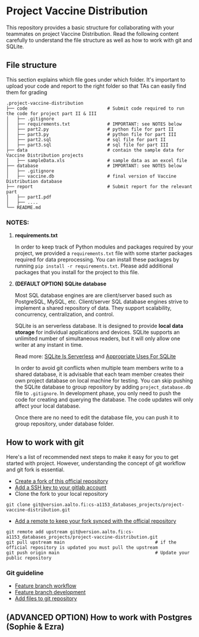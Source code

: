 # Project Vaccine Distribution

This repository provides a basic structure for collaborating with your teammates on project Vaccine Distribution. Read the following content carefully to understand the file structure as well as how to work with git and SQLite. 

## File structure
This section explains which file goes under which folder. It's important to upload your code and report to the right folder so that TAs can easily find them for grading

    .project-vaccine-distribution
    ├── code                              # Submit code required to run the code for project part II & III
    │   ├── .gitignore
    │   ├── requirements.txt              # IMPORTANT: see NOTES below
    │   ├── part2.py                      # python file for part II
    │   ├── part3.py                      # python file for part III
    │   ├── part2.sql                     # sql file for part II
    │   ├── part3.sql                     # sql file for part III
    ├── data                              # contain the sample data for Vaccine Distribution projects
    │   ├── sampleData.xls                # sample data as an excel file
    ├── database                          # IMPORTANT: see NOTES below
    │   ├── .gitignore
    │   ├── vaccine.db                    # final version of Vaccine Distribution database
    ├── report                            # Submit report for the relevant part
    │   ├── partI.pdf
    │   ├── ....
    └── README.md

### NOTES:
1. **requirements.txt**

    In order to keep track of Python modules and packages required by your project, we provided a ```requirements.txt``` file with some starter packages required for data preprocessing. You can install these packages by running ```pip install -r requirements.txt```. Please add additional packages that you install for the project to this file. 

2. **(DEFAULT OPTION) SQLite database**

    Most SQL database engines are are client/server based such as PostgreSQL, MySQL, etc. Client/server SQL database engines strive to implement a shared repository of data. They support scalability, concurrency, centralization, and control. 
    
    SQLite is an serverless database. It is designed to provide **local data storage** for individual applications and devices. SQLite supports an unlimited number of simultaneous readers, but it will only allow one writer at any instant in time.
    
    Read more: [SQLite Is Serverless](https://sqlite.org/serverless.html) and [Appropriate Uses For SQLite](https://www.sqlite.org/whentouse.html)

    In order to avoid git conflicts when multiple team members write to a shared database, it is advisable that each team member creates their own project database on local machine for testing. You can skip pushing the SQLite database to group repository by adding ```project_database.db``` file to ```.gitignore```. In development phase, you only need to push the code for creating and querying the database. The code updates will only affect your local database.

    Once there are no need to edit the database file, you can push it to group repository, under database folder. 

## How to work with git

Here's a list of recommended next steps to make it easy for you to get started with project. However, understanding the concept of git workflow and git fork is essential. 

-   [Create a fork of this official repository](https://docs.gitlab.com/ee/user/project/repository/forking_workflow.html#creating-a-fork)
-   [Add a SSH key to your gitlab account](https://docs.gitlab.com/ee/user/ssh.html#add-an-ssh-key-to-your-gitlab-account)
-   Clone the fork to your local repository
```
git clone git@version.aalto.fi:cs-a1153_databases_projects/project-vaccine-distribution.git
```
-   [Add a remote to keep your fork synced with the official repository](https://docs.gitlab.com/ee/user/project/repository/forking_workflow.html#repository-mirroring)
```
git remote add upstream git@version.aalto.fi:cs-a1153_databases_projects/project-vaccine-distribution.git
git pull upstream main                                  # if the official repository is updated you must pull the upstream
git push origin main                                    # Update your public repository
```

### Git guideline
-   [Feature branch workflow](https://docs.gitlab.com/ee/gitlab-basics/feature_branch_workflow.html)
-   [Feature branch development](https://docs.gitlab.com/ee/topics/git/feature_branch_development.html)
-   [Add files to git repository](https://docs.gitlab.com/ee/gitlab-basics/add-file.html#add-a-file-using-the-command-line)


## (ADVANCED OPTION) How to work with Postgres (Sophie & Ezra)